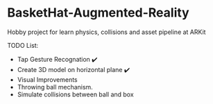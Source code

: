 # BasketHat-Augmented-Reality
Hobby project for learn physics, collisions and asset pipeline at ARKit

TODO List:

- Tap Gesture Recognation ✔️
- Create 3D model on horizontal plane ✔️
- Visual Improvements 
- Throwing ball mechanism.
- Simulate collisions between ball and box
